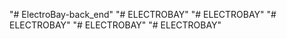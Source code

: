 "# ElectroBay-back_end" 
"# ELECTROBAY" 
"# ELECTROBAY" 
"# ELECTROBAY" 
"# ELECTROBAY" 
"# ELECTROBAY" 
